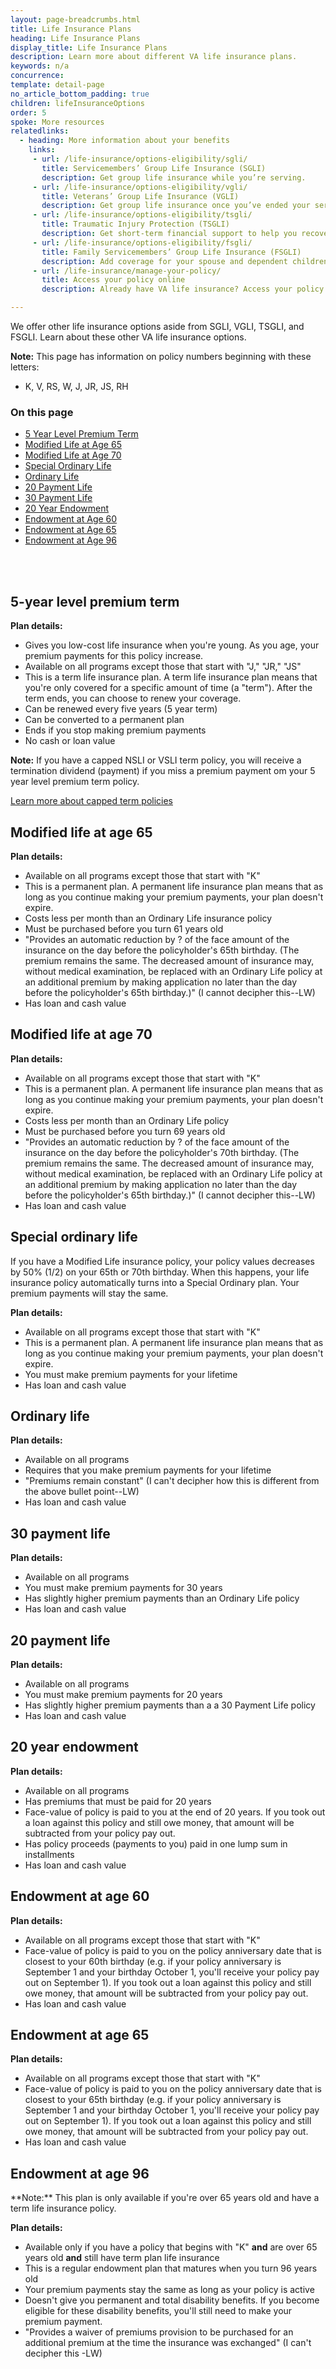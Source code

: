 ```yaml
---
layout: page-breadcrumbs.html
title: Life Insurance Plans
heading: Life Insurance Plans
display_title: Life Insurance Plans
description: Learn more about different VA life insurance plans. 
keywords: n/a
concurrence:
template: detail-page
no_article_bottom_padding: true
children: lifeInsuranceOptions
order: 5
spoke: More resources
relatedlinks:
  - heading: More information about your benefits
    links:
     - url: /life-insurance/options-eligibility/sgli/	
       title: Servicemembers’ Group Life Insurance (SGLI)	
       description: Get group life insurance while you’re serving.	
     - url: /life-insurance/options-eligibility/vgli/	
       title: Veterans’ Group Life Insurance (VGLI)	
       description: Get group life insurance once you’ve ended your service.	
     - url: /life-insurance/options-eligibility/tsgli/	
       title: Traumatic Injury Protection (TSGLI)	
       description: Get short-term financial support to help you recover from a severe injury.	
     - url: /life-insurance/options-eligibility/fsgli/	
       title: Family Servicemembers’ Group Life Insurance (FSGLI)	
       description: Add coverage for your spouse and dependent children (children who rely on you for financial support).	
     - url: /life-insurance/manage-your-policy/
       title: Access your policy online
       description: Already have VA life insurance? Access your policy online.

---
```


<div class="va-introtext">

We offer other life insurance options aside from SGLI, VGLI, TSGLI, and FSGLI. Learn about these other VA life insurance options.

</div>

**Note:** This page has information on policy numbers beginning with these letters:
- K, V, RS, W, J, JR, JS, RH

<h3>On this page</h3>

- [5 Year Level Premium Term](#5-year-level-premium-term)
- [Modified Life at Age 65](#modified-life-at-age-65)
- [Modified Life at Age 70](#modified-life-at-age-70)
- [Special Ordinary Life](#special-ordinary-life)
- [Ordinary Life](#ordinary-life) 
- [20 Payment Life](#20-payment-life)
- [30 Payment Life](#30-payment-life)
- [20 Year Endowment](#20-year-endowment)
- [Endowment at Age 60](#endowment-at-age-60)
- [Endowment at Age 65](#endowment-at-age-65)
- [Endowment at Age 96](#endowment-at-age-96)
<br>
<br>

<span id="5-year-level-premium-term">

## 5-year level premium term
</span>

**Plan details:**

- Gives you low-cost life insurance when you're young. As you age, your premium payments for this policy increase. 
- Available on all programs except those that start with "J," "JR," "JS"
- This is a term life insurance plan. A term life insurance plan means that you're only covered for a specific amount of time (a "term"). After the term ends, you can choose to renew your coverage.  
- Can be renewed every five years (5 year term)
- Can be converted to a permanent plan
- Ends if you stop making premium payments
- No cash or loan value

**Note:** If you have a capped NSLI or VSLI term policy, you will receive a termination dividend (payment) if you miss a premium payment om your 5 year level premium term policy. <br>

[Learn more about capped term policies](/life-insurance/closed-programs/)

<span id="modified-life-at-age-65">

## Modified life at age 65
</span>

**Plan details:**

- Available on all programs except those that start with "K"
- This is a permanent plan. A permanent life insurance plan means that as long as you continue making your premium payments, your plan doesn't expire.
- Costs less per month than an Ordinary Life insurance policy
- Must be purchased before you turn 61 years old
- "Provides an automatic reduction by ? of the face amount of the insurance on the day before the policyholder's 65th birthday. (The premium remains the same. The decreased amount of insurance may, without medical examination, be replaced with an Ordinary Life policy at an additional premium by making application no later than the day before the policyholder's 65th birthday.)" (I cannot decipher this--LW)
- Has loan and cash value

<span id="modified-life-at-age-70">

## Modified life at age 70
</span>

**Plan details:**

- Available on all programs except those that start with "K"
- This is a permanent plan. A permanent life insurance plan means that as long as you continue making your premium payments, your plan doesn't expire.
- Costs less per month than an Ordinary Life policy
- Must be purchased before you turn 69 years old
- "Provides an automatic reduction by ? of the face amount of the insurance on the day before the policyholder's 70th birthday. (The premium remains the same. The decreased amount of insurance may, without medical examination, be replaced with an Ordinary Life policy at an additional premium by making application no later than the day before the policyholder's 65th birthday.)" (I cannot decipher this--LW)
- Has loan and cash value

<span id="special-ordinary-life">

## Special ordinary life
</span>

If you have a Modified Life insurance policy, your policy values decreases by 50% (1/2) on your 65th or 70th birthday. When this happens, your life insurance policy automatically turns into a Special Ordinary plan. Your premium payments will stay the same. 

**Plan details:**

- Available on all programs except those that start with "K"
- This is a permanent plan. A permanent life insurance plan means that as long as you continue making your premium payments, your plan doesn't expire.
- You must make premium payments for your lifetime
- Has loan and cash value

<span id="ordinary-life">

## Ordinary life
</span>

**Plan details:**

- Available on all programs
- Requires that you make premium payments for your lifetime
- "Premiums remain constant" (I can't decipher how this is different from the above bullet point--LW)
- Has loan and cash value

<span id="30-payment-life">

## 30 payment life
</span>

**Plan details:**

- Available on all programs
- You must make premium payments for 30 years
- Has slightly higher premium payments than an Ordinary Life policy
- Has loan and cash value

<span id="20-payment-life">

## 20 payment life
</span>

**Plan details:**

- Available on all programs
- You must make premium payments for 20 years
- Has slightly higher premium payments than a a 30 Payment Life policy
- Has loan and cash value

<span id="20-year-endowment">

## 20 year endowment
</span>

**Plan details:**

- Available on all programs
- Has premiums that must be paid for 20 years
- Face-value of policy is paid to you at the end of 20 years. If you took out a loan against this policy and still owe money, that amount will be subtracted from your policy pay out. 
- Has policy proceeds (payments to you) paid  in one lump sum in installments
- Has loan and cash value

<span id="endowment-at-age-60">

## Endowment at age 60
</span>

**Plan details:**

- Available on all programs except those that start with "K"
- Face-value of policy is paid to you on the policy anniversary date that is closest to your 60th birthday (e.g. if your policy anniversary is September 1 and your birthday October 1, you'll receive your policy pay out on September 1). If you took out a loan against this policy and still owe money, that amount will be subtracted from your policy pay out.
- Has loan and cash value

<span id="endowment-at-age-65">

## Endowment at age 65
</span>

**Plan details:**

- Available on all programs except those that start with "K"
- Face-value of policy is paid to you on the policy anniversary date that is closest to your 65th birthday (e.g. if your policy anniversary is September 1 and your birthday October 1, you'll receive your policy pay out on September 1). If you took out a loan against this policy and still owe money, that amount will be subtracted from your policy pay out.
- Has loan and cash value

<span id="endowment-at-age-96">

## Endowment at age 96
</span>
**Note:** This plan is only available if you're over 65 years old and have a term life insurance policy. 

**Plan details:**

- Available only if you have a policy that begins with "K" **and** are over 65 years old **and** still have term plan life insurance
- This is a regular endowment plan that matures when you turn 96 years old
- Your premium payments stay the same as long as your policy is active
- Doesn't give you permanent and total disability benefits. If you become eligible for these disability benefits, you'll still need to make your premium payment.
- "Provides a waiver of premiums provision to be purchased for an additional premium at the time the insurance was exchanged" (I can't decipher this -LW)




